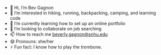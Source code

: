- 👋 Hi, I’m Bev Gagnon
- 👀 I’m interested in hiking, running, backpacking, camping, and learning code
- 🌱 I’m currently learning how to set up an online portfolio
- 💞️ I’m looking to collaborate on job searching
- 📫 How to reach me beverly.gagnon@snhu.edu
- 😄 Pronouns: she/her
- ⚡ Fun fact: I know how to play the trombone.

<!---
bevvalentine/bevvalentine is a ✨ special ✨ repository because its `README.md` (this file) appears on your GitHub profile.
You can click the Preview link to take a look at your changes.
--->
